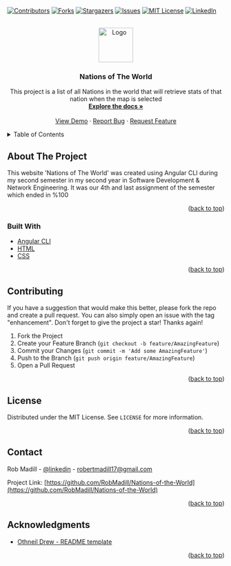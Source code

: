 <div id="top"></div>

<!-- PROJECT SHIELDS -->
[![Contributors][contributors-shield]][contributors-url]
[![Forks][forks-shield]][forks-url]
[![Stargazers][stars-shield]][stars-url]
[![Issues][issues-shield]][issues-url]
[![MIT License][license-shield]][license-url]
[![LinkedIn][linkedin-shield]][linkedin-url]



<!-- PROJECT LOGO -->
<br />
<div align="center">
  <a href="https://github.com/RobMadill/Nations-of-the-World">
    <img src="https://user-images.githubusercontent.com/19481324/158642612-e676c8ff-6e5f-40b7-9539-f7f95d419034.png" alt="Logo" width="80" height="80">
  </a>

<h3 align="center">Nations of The World</h3>

  <p align="center">
    This project is a list of all Nations in the world that will retrieve stats of that nation when the map is selected
    <br />
    <a href="https://github.com/RobMadill/Nations-of-the-World"><strong>Explore the docs »</strong></a>
    <br />
    <br />
    <a href="https://github.com/RobMadill/Nations-of-the-World">View Demo</a>
    ·
    <a href="https://github.com/RobMadill/Nations-of-the-World/issues">Report Bug</a>
    ·
    <a href="https://github.com/RobMadill/Nations-of-the-World/issues">Request Feature</a>
  </p>
</div>



<!-- TABLE OF CONTENTS -->
<details>
  <summary>Table of Contents</summary>
  <ol>
    <li>
      <a href="#about-the-project">About The Project</a>
      <ul>
        <li><a href="#built-with">Built With</a></li>
      </ul>
    </li>
    <li><a href="#usage">Usage</a></li>
    <li><a href="#contributing">Contributing</a></li>
    <li><a href="#license">License</a></li>
    <li><a href="#contact">Contact</a></li>
    <li><a href="#acknowledgments">Acknowledgments</a></li>
  </ol>
</details>



<!-- ABOUT THE PROJECT -->
## About The Project
This website 'Nations of The World' was created using Angular CLI during my second semester in my second year in Software Development & Network Engineering. It was our 4th and last assignment of the semester which ended in %100

<p align="right">(<a href="#top">back to top</a>)</p>

### Built With

* [Angular CLI](https://angular.io/cli)
* [HTML](https://www.w3schools.com/html/)
* [CSS](https://www.w3schools.com/css/)

<p align="right">(<a href="#top">back to top</a>)</p>

<!-- CONTRIBUTING -->
## Contributing

If you have a suggestion that would make this better, please fork the repo and create a pull request. You can also simply open an issue with the tag "enhancement".
Don't forget to give the project a star! Thanks again!

1. Fork the Project
2. Create your Feature Branch (`git checkout -b feature/AmazingFeature`)
3. Commit your Changes (`git commit -m 'Add some AmazingFeature'`)
4. Push to the Branch (`git push origin feature/AmazingFeature`)
5. Open a Pull Request

<p align="right">(<a href="#top">back to top</a>)</p>



<!-- LICENSE -->
## License

Distributed under the MIT License. See `LICENSE` for more information.

<p align="right">(<a href="#top">back to top</a>)</p>



<!-- CONTACT -->
## Contact

Rob Madill - [@linkedin](https://www.linkedin.com/in/robert-madill/) - robertmadill17@gmail.com

Project Link: [https://github.com/RobMadill/Nations-of-the-World](https://github.com/RobMadill/Nations-of-the-World)

<p align="right">(<a href="#top">back to top</a>)</p>



<!-- ACKNOWLEDGMENTS -->
## Acknowledgments

* [Othneil Drew - README template](https://github.com/othneildrew/Best-README-Template)

<p align="right">(<a href="#top">back to top</a>)</p>



<!-- MARKDOWN LINKS & IMAGES -->
[contributors-shield]: https://img.shields.io/github/contributors/RobMadill/Nations-of-the-World.svg?style=for-the-badge
[contributors-url]: https://github.com/RobMadill/Nations-of-the-World/graphs/contributors
[forks-shield]: https://img.shields.io/github/forks/RobMadill/Nations-of-the-World.svg?style=for-the-badge
[forks-url]: https://github.com/RobMadill/Nations-of-the-World/network/members
[stars-shield]: https://img.shields.io/github/stars/RobMadill/Nations-of-the-World.svg?style=for-the-badge
[stars-url]: https://github.com/RobMadill/Nations-of-the-World/stargazers
[issues-shield]: https://img.shields.io/github/issues/RobMadill/Nations-of-the-World.svg?style=for-the-badge
[issues-url]: https://github.com/RobMadill/Nations-of-the-World/issues
[license-shield]: https://img.shields.io/github/license/RobMadill/Nations-of-the-World.svg?style=for-the-badge
[license-url]: https://github.com/RobMadill/Nations-of-the-World/blob/main/LICENSE
[linkedin-shield]: https://img.shields.io/badge/-LinkedIn-black.svg?style=for-the-badge&logo=linkedin&colorB=555
[linkedin-url]: https://www.linkedin.com/in/robert-madill/

